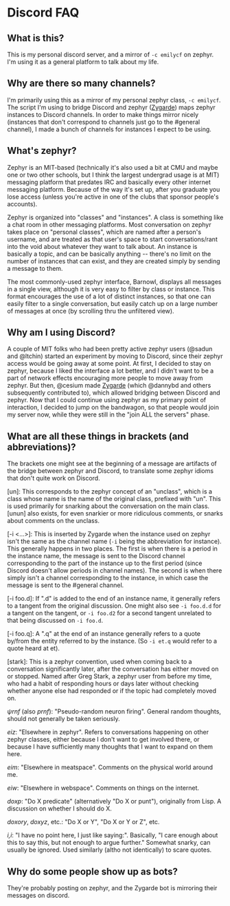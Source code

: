 # Discord FAQ

## What is this?
This is my personal discord server, and a mirror of `-c emilycf` on zephyr. I'm
using it as a general platform to talk about my life.

## Why are there so many channels?
I'm primarily using this as a mirror of my personal zephyr class, `-c emilycf`.
The script I'm using to bridge Discord and zephyr ([Zygarde][0]) maps zephyr
instances to Discord channels. In order to make things mirror nicely (instances
that don't correspond to channels just go to the #general channel), I made a
bunch of channels for instances I expect to be using.

## What's zephyr?
Zephyr is an MIT-based (technically it's also used a bit at CMU and maybe one
or two other schools, but I think the largest undergrad usage is at MIT)
messaging platform that predates IRC and basically every other internet
messaging platform. Because of the way it's set up, after you graduate you lose
access (unless you're active in one of the clubs that sponsor people's
accounts).

Zephyr is organized into "classes" and "instances". A class is something like a
chat room in other messaging platforms. Most conversation on zephyr takes place
on "personal classes", which are named after a person's username, and are
treated as that user's space to start conversations/rant into the void about
whatever they want to talk about. An instance is basically a topic, and can be
basically anything -- there's no limit on the number of instances that can
exist, and they are created simply by sending a message to them.

The most commonly-used zephyr interface, Barnowl, displays all messages in a
single view, although it is very easy to filter by class or instance. This
format encourages the use of a lot of distinct instances, so that one can
easily filter to a single conversation, but easily catch up on a large number
of messages at once (by scrolling thru the unfiltered view).

## Why am I using Discord?
A couple of MIT folks who had been pretty active zephyr users (@sadun and
@ltchin) started an experiment by moving to Discord, since their zephyr access
would be going away at some point. At first, I decided to stay on zephyr,
because I liked the interface a lot better, and I didn't want to be a part of
network effects encouraging more people to move away from zephyr. But then,
@cesium made [Zygarde][0] (which @dannybd and others subsequently contributed
to), which allowed bridging between Discord and zephyr.  Now that I could
continue using zephyr as my primary point of interaction, I decided to jump on
the bandwagon, so that people would join my server now, while they were still
in the "join ALL the servers" phase.

## What are all these things in brackets (and abbreviations)?
The brackets one might see at the beginning of a message are artifacts of the
bridge between zephyr and Discord, to translate some zephyr idioms that don't
quite work on Discord.

\[un\]: This corresponds to the zephyr concept of an "unclass", which is a
class whose name is the name of the original class, prefixed with "un". This is
used primarily for snarking about the conversation on the main class. \[unun\]
also exists, for even snarkier or more ridiculous comments, or snarks about
comments on the unclass.

\[-i <...>\]: This is inserted by Zygarde when the instance used on zephyr
isn't the same as the channel name (`-i` being the abbreviation for instance).
This generally happens in two places. The first is when there is a period in
the instance name, the message is sent to the Discord channel corresponding to
the part of the instance up to the first period (since Discord doesn't allow
periods in channel names). The second is when there simply isn't a channel
corresponding to the instance, in which case the message is sent to the
#general channel.

\[-i foo.d\]: If ".d" is added to the end of an instance name, it generally
refers to a tangent from the original discussion. One might also see `-i
foo.d.d` for a tangent on the tangent, or `-i foo.d2` for a second tangent
unrelated to that being discussed on `-i foo.d`.

\[-i foo.q\]: A ".q" at the end of an instance generally refers to a quote
by/from the entity referred to by the instance. (So `-i et.q` would refer to a
quote heard at et).

\[stark\]: This is a zephyr convention, used when coming back to a conversation
significantly later, after the conversation has either moved on or stopped.
Named after Greg Stark, a zephyr user from before my time, who had a habit of
responding hours or days later without checking whether anyone else had
responded or if the topic had completely moved on.

_ψrnf_ (also _prnf_): "Pseudo-random neuron firing". General random thoughts,
should not generally be taken seriously.

_eiz_: "Elsewhere in zephyr". Refers to conversations happening on other zephyr
classes, either because I don't want to get involved there, or because I have
sufficiently many thoughts that I want to expand on them here.

_eim_: "Elsewhere in meatspace". Comments on the physical world around me.

_eiw_: "Elsewhere in webspace". Comments on things on the internet.

_doxp_: "Do X predicate" (alternatively "Do X or punt"), originally from Lisp.
A discussion on whether I should do X.

_doxory_, _doxyz_, etc.: "Do X or Y", "Do X or Y or Z", etc.

_i,i_: "I have no point here, I just like saying:". Basically, "I care enough
about this to say this, but not enough to argue further." Somewhat snarky, can
usually be ignored. Used similarly (altho not identically) to scare quotes.

## Why do some people show up as bots?
They're probably posting on zephyr, and the Zygarde bot is mirroring their
messages on discord.

[0]: https://github.com/cesium12/zygarde/
